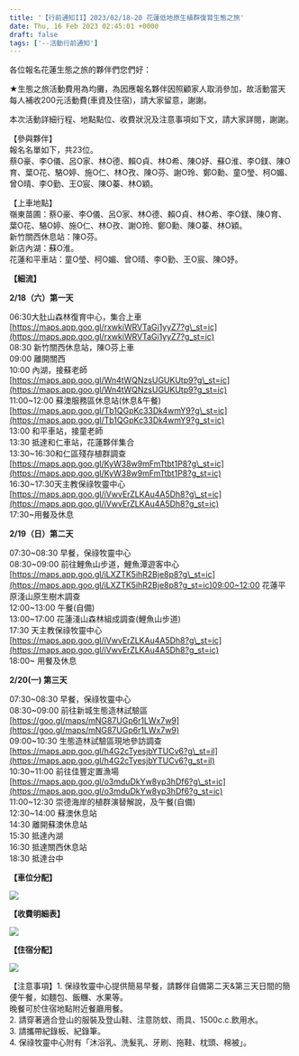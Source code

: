 ```yaml
---
title: '【行前通知II】2023/02/18-20 花蓮低地原生植群復育生態之旅'
date: Thu, 16 Feb 2023 02:45:01 +0000
draft: false
tags: ['--活動行前通知']
---
```


各位報名花蓮生態之旅的夥伴們您們好：

★生態之旅活動費用為均攤，為因應報名夥伴因照顧家人取消參加，故活動當天每人補收200元活動費(車資及住宿)，請大家留意，謝謝。

本次活動詳細行程、地點點位、收費狀況及注意事項如下文，請大家詳閱，謝謝。

【參與夥伴】  
報名名單如下，共23位。  
蔡O豪、李O儀、呂O家、林O德、賴O貞、林O希、陳O妤、蘇O淮、李O鎂、陳O育、葉O花、駱O婷、施O仁、林O孜、陳O芬、謝O玲、鄭O勳、童O瑩、柯O媚、曾O晴、李O勤、王O宸、陳O蓁、林O穎。

【上車地點】  
嶺東苗圃：蔡O豪、李O儀、呂O家、林O德、賴O貞、林O希、李O鎂、陳O育、葉O花、駱O婷、施O仁、林O孜、謝O玲、鄭O勳、陳O蓁、林O穎。  
新竹關西休息站：陳O芬。  
新店內湖：蘇O淮。  
花蓮和平車站：童O瑩、柯O媚、曾O晴、李O勤、王O宸、陳O妤。

**【細流】**  
  
**2/18（六）第一天**  
  
06:30大肚山森林復育中心，集合上車  
[https://maps.app.goo.gl/rxwkiWRVTaGi1yyZ7?g\_st=ic](https://maps.app.goo.gl/rxwkiWRVTaGi1yyZ7?g_st=ic)  
08:30 新竹關西休息站，陳O芬上車  
09:00 離開關西  
10:00 內湖，接蘇老師  
[https://maps.app.goo.gl/Wn4tWQNzsUGUKUtp9?g\_st=ic](https://maps.app.goo.gl/Wn4tWQNzsUGUKUtp9?g_st=ic)  
11:00~12:00 蘇澳服務區休息站(休息&午餐)  
[https://maps.app.goo.gl/Tb1QGpKc33Dk4wmY9?g\_st=ic](https://maps.app.goo.gl/Tb1QGpKc33Dk4wmY9?g_st=ic)  
13:00 和平車站，接童老師  
13:30 抵達和仁車站，花蓮夥伴集合  
13:30~16:30和仁區殘存植群調查  
[https://maps.app.goo.gl/KyW38w9mFmTtbt1P8?g\_st=ic](https://maps.app.goo.gl/KyW38w9mFmTtbt1P8?g_st=ic)  
16:30~17:30天主教保祿牧靈中心  
[https://maps.app.goo.gl/iVwvErZLKAu4A5Dh8?g\_st=ic](https://maps.app.goo.gl/iVwvErZLKAu4A5Dh8?g_st=ic)  
17:30~用餐及休息

**2/19（日）第二天**  
  
07:30~08:30 早餐，保祿牧靈中心  
08:30~09:00 前往鯉魚山步道，鯉魚潭遊客中心  
[https://maps.app.goo.gl/iLXZTK5ihR2Bje8p8?g\_st=ic](https://maps.app.goo.gl/iLXZTK5ihR2Bje8p8?g_st=ic)09:00~12:00 花蓮平原淺山原生樹木調查  
12:00~13:00 午餐(自備)  
13:00~17:00 花蓮淺山森林組成調查(鯉魚山步道)  
17:30 天主教保祿牧靈中心  
[https://maps.app.goo.gl/iVwvErZLKAu4A5Dh8?g\_st=ic](https://maps.app.goo.gl/iVwvErZLKAu4A5Dh8?g_st=ic)  
18:00~ 用餐及休息

**2/20(一) 第三天**  
  
07:30~08:30 早餐，保祿牧靈中心  
08:30~09:00 前往新城生態造林試驗區  
[https://goo.gl/maps/mNG87UGp6r1LWx7w9](https://goo.gl/maps/mNG87UGp6r1LWx7w9)  
09:00~10:30 生態造林試驗區現地參訪調查  
[https://maps.app.goo.gl/h4G2cTyesjbYTUCv6?g\_st=il](https://maps.app.goo.gl/h4G2cTyesjbYTUCv6?g_st=il)  
10:30~11:00 前往佳豐定置漁場  
[https://maps.app.goo.gl/o3mduDkYw8yp3hDf6?g\_st=ic](https://maps.app.goo.gl/o3mduDkYw8yp3hDf6?g_st=ic)  
11:00~12:30 崇德海岸的植群演替解說，及午餐(自備)  
12:30~14:00 蘇澳休息站  
14:30 離開蘇澳休息站  
15:30 抵達內湖  
16:30 抵達關西休息站  
18:30 抵達台中

**【車位分配】**

![](https://www.reforestation.tw/wp-content/uploads/2023/02/0216中巴位置_打碼-1.jpg)

**【收費明細表】**

![](https://www.reforestation.tw/wp-content/uploads/2023/02/0216收費表-5.jpg)

**【住宿分配】**

![](https://www.reforestation.tw/wp-content/uploads/2023/02/0216住宿分配-1.jpg)

【注意事項】1\. 保祿牧靈中心提供簡易早餐，請夥伴自備第二天&第三天日間的簡便午餐，如麵包、飯糰、水果等。  
晚餐可於住宿地點附近餐廳用餐。  
2\. 請穿著適合登山的服裝及登山鞋、注意防蚊、雨具、1500c.c.飲用水。  
3\. 請攜帶紀錄板、紀錄筆。  
4\. 保祿牧靈中心附有「沐浴乳、洗髮乳、牙刷、拖鞋、枕頭、棉被」。